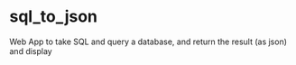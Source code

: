 sql_to_json
===========

Web App to take SQL and query a database, and return the result (as json) and display